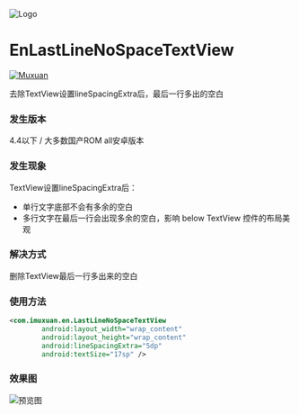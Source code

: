 ![Logo](https://raw.githubusercontent.com/leotyndale/EnFloatingView/master/preview/logo.png)

EnLastLineNoSpaceTextView
==========================
[![Muxuan](https://img.shields.io/badge/Powered_by-Muxuan-green.svg?style=flat)](http://www.imuxuan.com/)

去除TextView设置lineSpacingExtra后，最后一行多出的空白

### 发生版本

4.4以下 / 大多数国产ROM all安卓版本

### 发生现象

TextView设置lineSpacingExtra后：

* 单行文字底部不会有多余的空白
* 多行文字在最后一行会出现多余的空白，影响 below TextView 控件的布局美观

### 解决方式

删除TextView最后一行多出来的空白

### 使用方法

```xml
<com.imuxuan.en.LastLineNoSpaceTextView
        android:layout_width="wrap_content"
        android:layout_height="wrap_content"
        android:lineSpacingExtra="5dp"
        android:textSize="17sp" />
```

### 效果图
![预览图](https://github.com/leotyndale/EnLastLineNoSpaceTextView/blob/master/test_img.png)
